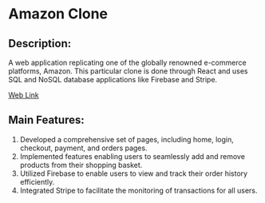 # Amazon Clone

## Description:
A web application replicating one of the globally renowned e-commerce platforms, Amazon. This particular clone is done through React and uses SQL and NoSQL database applications like Firebase and Stripe.

[Web Link](clone-49d41.firebaseapp.com)

## Main Features:
1. Developed a comprehensive set of pages, including home, login, checkout, payment, and orders pages.
2. Implemented features enabling users to seamlessly add and remove products from their shopping basket.
3. Utilized Firebase to enable users to view and track their order history efficiently.
4. Integrated Stripe to facilitate the monitoring of transactions for all users.
